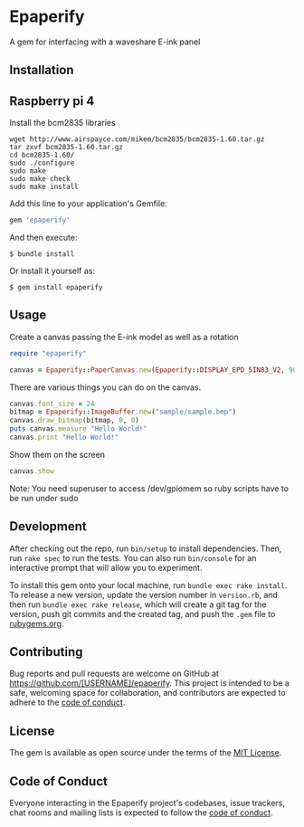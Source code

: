 # Epaperify

A gem for interfacing with a waveshare E-ink panel

## Installation

Raspberry pi 4
--------------

Install the bcm2835 libraries

```
wget http://www.airspayce.com/mikem/bcm2835/bcm2835-1.60.tar.gz
tar zxvf bcm2835-1.60.tar.gz 
cd bcm2835-1.60/
sudo ./configure
sudo make
sudo make check
sudo make install
```

Add this line to your application's Gemfile:

```ruby
gem 'epaperify'
```

And then execute:

    $ bundle install

Or install it yourself as:

    $ gem install epaperify

## Usage

Create a canvas passing the E-ink model as well as a rotation

```ruby
require "epaperify"

canvas = Epaperify::PaperCanvas.new(Epaperify::DISPLAY_EPD_5IN83_V2, 90)
```

There are various things you can do on the canvas.

```ruby
canvas.font_size = 24
bitmap = Epaperify::ImageBuffer.new("sample/sample.bmp")
canvas.draw_bitmap(bitmap, 0, 0)
puts canvas.measure "Hello World!"
canvas.print "Hello World!"
```

Show them on the screen

```ruby
canvas.show
```

Note: You need superuser to access /dev/gpiomem so ruby scripts have to be run under sudo

## Development

After checking out the repo, run `bin/setup` to install dependencies. Then, run `rake spec` to run the tests. You can also run `bin/console` for an interactive prompt that will allow you to experiment.

To install this gem onto your local machine, run `bundle exec rake install`. To release a new version, update the version number in `version.rb`, and then run `bundle exec rake release`, which will create a git tag for the version, push git commits and the created tag, and push the `.gem` file to [rubygems.org](https://rubygems.org).

## Contributing

Bug reports and pull requests are welcome on GitHub at https://github.com/[USERNAME]/epaperify. This project is intended to be a safe, welcoming space for collaboration, and contributors are expected to adhere to the [code of conduct](https://github.com/[USERNAME]/epaperify/blob/master/CODE_OF_CONDUCT.md).

## License

The gem is available as open source under the terms of the [MIT License](https://opensource.org/licenses/MIT).

## Code of Conduct

Everyone interacting in the Epaperify project's codebases, issue trackers, chat rooms and mailing lists is expected to follow the [code of conduct](https://github.com/[USERNAME]/epaperify/blob/master/CODE_OF_CONDUCT.md).
